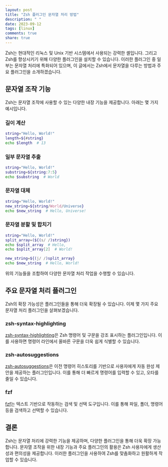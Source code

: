 ```yaml
---
layout: post
title: "Zsh 플러그인 문자열 처리 방법"
description: " "
date: 2023-09-12
tags: [linux]
comments: true
share: true
---
```


Zsh는 현대적인 리눅스 및 Unix 기반 시스템에서 사용되는 강력한 셸입니다. 그리고 Zsh를 향상시키기 위해 다양한 플러그인을 설치할 수 있습니다. 이러한 플러그인 중 일부는 문자열 처리에 특화되어 있으며, 이 글에서는 Zsh에서 문자열을 다루는 방법과 주요 플러그인을 소개하겠습니다.

## 문자열 조작 기능

Zsh는 문자열 조작에 사용할 수 있는 다양한 내장 기능을 제공합니다. 아래는 몇 가지 예시입니다.

### 길이 계산

```zsh
string="Hello, World!"
length=${#string}
echo $length  # 13
```

### 일부 문자열 추출

```zsh
string="Hello, World!"
substring=${string:7:5}
echo $substring  # World
```

### 문자열 대체

```zsh
string="Hello, World!"
new_string=${string/World/Universe}
echo $new_string  # Hello, Universe!
```

### 문자열 분할 및 합치기

```zsh
string="Hello, World!"
split_array=(${(s/ /)string})
echo $split_array  # Hello,
echo $split_array[2]  # World!

new_string=${(j/ /)split_array}
echo $new_string  # Hello, World!
```

위의 기능들을 조합하여 다양한 문자열 처리 작업을 수행할 수 있습니다.

## 주요 문자열 처리 플러그인

Zsh의 확장 가능성은 플러그인들을 통해 더욱 확장될 수 있습니다. 이제 몇 가지 주요 문자열 처리 플러그인을 살펴보겠습니다.

### zsh-syntax-highlighting

[zsh-syntax-highlighting](https://github.com/zsh-users/zsh-syntax-highlighting)은 Zsh 명령어 및 구문을 강조 표시하는 플러그인입니다. 이를 사용하면 명령어 라인에서 올바른 구문을 더욱 쉽게 식별할 수 있습니다.

### zsh-autosuggestions

[zsh-autosuggestions](https://github.com/zsh-users/zsh-autosuggestions)은 이전 명령어 히스토리를 기반으로 사용자에게 자동 완성 제안을 제공하는 플러그인입니다. 이를 통해 더 빠르게 명령어를 입력할 수 있고, 오타를 줄일 수 있습니다.

### fzf

[fzf](https://github.com/junegunn/fzf)는 텍스트 기반으로 작동하는 검색 및 선택 도구입니다. 이를 통해 파일, 폴더, 명령어 등을 검색하고 선택할 수 있습니다.

## 결론

Zsh는 문자열 처리에 강력한 기능을 제공하며, 다양한 플러그인을 통해 더욱 확장 가능합니다. 문자열 조작을 위한 내장 기능과 주요 플러그인의 활용은 Zsh 사용자에게 생산성과 편의성을 제공합니다. 이러한 플러그인을 사용하여 Zsh를 맞춤화하고 원활하게 작업할 수 있습니다.